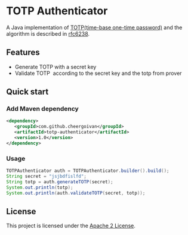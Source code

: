 # TOTP Authenticator
A Java implementation of [TOTP(time-base one-time password)](https://en.wikipedia.org/wiki/Time-based_One-time_Password_Algorithm) and the  algorithm is described in [rfc6238](https://tools.ietf.org/html/rfc6238).

## Features
* Generate TOTP with a secret key
* Validate TOTP  according to the secret key and the totp from prover

## Quick start
### Add Maven dependency
```xml
<dependency>
   <groupId>com.github.cheergoivan</groupId>
   <artifactId>totp-authenticator</artifactId>
   <version>1.0</version>
</dependency>
```
### Usage
```java
TOTPAuthenticator auth = TOTPAuthenticator.builder().build();
String secret = "jsjbdfislfd";
String totp = auth.generateTOTP(secret);
System.out.println(totp);
System.out.println(auth.validateTOTP(secret, totp));
```

## License
This project is licensed under the [Apache 2 License](http://www.apache.org/licenses/LICENSE-2.0).

